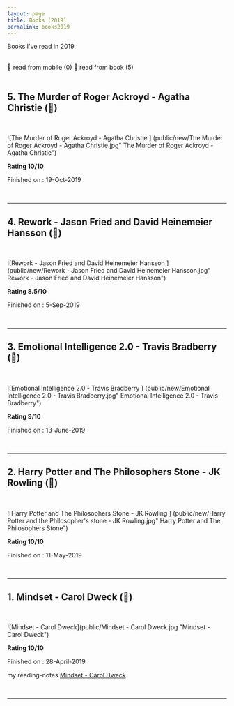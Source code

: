 ```yaml
---
layout: page
title: Books (2019)
permalink: books2019
---
```


Books I've read in 2019.

<br>
<!-- always 1 minus from total -->
📱 read from mobile (0)
📖 read from book (5)
<br>
<br>

## 5. The Murder of Roger Ackroyd - Agatha Christie (📖)

<br>

![The Murder of Roger Ackroyd - Agatha Christie ] (public/new/The Murder of Roger Ackroyd - Agatha Christie.jpg" The Murder of Roger Ackroyd - Agatha Christie")

**Rating 10/10**

Finished on : 19-Oct-2019

<br>

---

## 4. Rework - Jason Fried and David Heinemeier Hansson (📖)

<br>

![Rework - Jason Fried and David Heinemeier Hansson ] (public/new/Rework - Jason Fried and David Heinemeier Hansson.jpg" Rework - Jason Fried and David Heinemeier Hansson")

**Rating 8.5/10**

Finished on : 5-Sep-2019


<br>

---

## 3. Emotional Intelligence 2.0 - Travis Bradberry (📖)

<br>

![Emotional Intelligence 2.0 - Travis Bradberry ] (public/new/Emotional Intelligence 2.0 - Travis Bradberry.jpg" Emotional Intelligence 2.0 - Travis Bradberry")

**Rating 9/10**

Finished on : 13-June-2019


<br>

---

## 2. Harry Potter and The Philosophers Stone - JK Rowling (📖)

<br>

![Harry Potter and The Philosophers Stone - JK Rowling ] (public/new/Harry Potter and the Philosopher's stone - JK Rowling.jpg" Harry Potter and The Philosophers Stone")

**Rating 10/10**

Finished on : 11-May-2019


<br>

---

## 1. Mindset - Carol Dweck (📖)

<br>

![Mindset - Carol Dweck](public/Mindset - Carol Dweck.jpg "Mindset - Carol Dweck")

**Rating 10/10**

Finished on : 28-April-2019

my reading-notes [Mindset - Carol Dweck](https://alamgirqazi.github.io/blog/Mindset)

<br>

---

